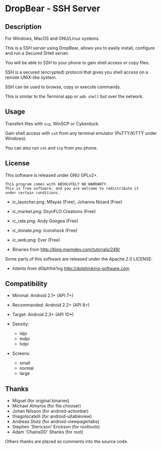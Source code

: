 DropBear - SSH Server
=====================

Description
-----------

For Windows, MacOS and GNU/Linux systems.

This is a SSH server using DropBear, allows you to easily install, configure and run a Secured SHell server.

You will be able to SSH to your phone to gain shell access or copy files.

SSH is a secured (encrypted) protocol that gives you shell access on a remote UNIX-like system.

SSH can be used to browse, copy or execute commands.

This is similar to the Terminal app or `adb shell` but over the network.

Usage
-----

Transfert files with `scp`, WinSCP or Cyberduck.

Gain shell access with `ssh` from any terminal emulator (PuTTY/KiTTY under Windows).

You can also run `ssh` and `scp` from you phone.

License
-------

This software is released under GNU GPLv2+.

    This program comes with ABSOLUTELY NO WARRANTY.
    This is free software, and you are welcome to redistribute it
    under certain conditions.

* ic_launcher.png: Mfayas (Free), Johanna Nizard (Free)
* ic_market.png: DsynFLO Creations (Free)
* ic_rate.png: Andy Gongea (Free)
* ic_donate.png: Iconshock (Free)
* ic_web.png: Ever (Free)

* Binaries from <http://blog.mwmdev.com/tutorials/249/>

Some parts of this software are released under the Apache 2.0 LICENSE:

* Intents from d0lph1nk1ng <http://dolphinking-software.com>

Compatibility
-------------

* Minimal: Android 2.1+ (API 7+)
* Recommanded: Android 2.2+ (API 8+)
* Target: Android 2.3+ (API 10+)

* Density:
  * ldpi
  * mdpi
  * hdpi

* Screens:
  * small
  * normal
  * large

Thanks
------

* Miguel (for original binaries)
* Michael Almyros (for file chooser)
* Johan Nilsson (for android-actionbar)
* thiagolocatelli (for android-uitableview)
* Andreas Stutz (for android-viewpagertabs)
* Stephen 'Stericson' Erickson (for roottools)
* Adam 'ChainsDD' Shanks (for root)

Others thanks are placed as comments into the source code.
